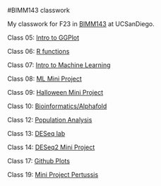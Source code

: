 #BIMM143 classwork

My classwork for F23 in [BIMM143](https://bioboot.github.io/bimm143_F23/schedule/#15) at UCSanDiego.

Class 05: [Intro to GGPlot](https://github.com/t6lee21/Bimm143_github/blob/main/class05/class05.md)

Class 06: [R functions](https://github.com/t6lee21/Bimm143_github/blob/main/class06/class06_R_functions.md)

Class 07: [Intro to Machine Learning](https://github.com/t6lee21/Bimm143_github/blob/main/class07/Class07.md)

Class 08: [ML Mini Project](https://github.com/t6lee21/Bimm143_github/blob/main/class08/class08_mini_project.md)

Class 09: [Halloween Mini Project](https://github.com/t6lee21/Bimm143_github/blob/main/class09/Halloween_mini_project.md)

Class 10: [Bioinformatics/Alphafold](https://github.com/t6lee21/Bimm143_github/blob/main/class010/class010_Halloween_mini_project.md)

Class 12: [Population Analysis](https://github.com/t6lee21/Bimm143_github/blob/main/Class12/Class12.md)

Class 13: [DESeq lab](https://github.com/t6lee21/Bimm143_github/blob/main/class13/Class13.md)

Class 14: [DESeq2 Mini Project](https://github.com/t6lee21/Bimm143_github/blob/main/class14/class14.md)

Class 17: [Github Plots](https://github.com/t6lee21/Bimm143_github/blob/main/class17/class17plots.md)

Class 19: [Mini Project Pertussis](https://github.com/t6lee21/Bimm143_github/blob/main/Class19/Class19.md)


